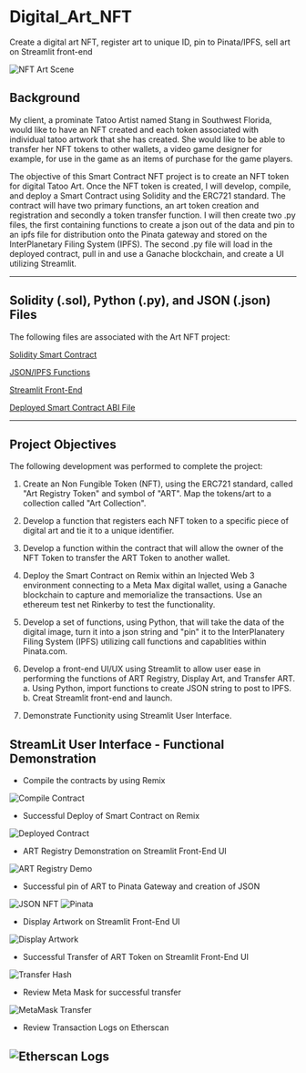 # Digital_Art_NFT
Create a digital art NFT, register art to unique ID, pin to Pinata/IPFS, sell art on Streamlit front-end

![NFT Art Scene](Images/NFT_ART.png)

## Background

My client, a prominate Tatoo Artist named Stang in Southwest Florida, would like to have an NFT created and each token associated with individual tatoo artwork that she has created. She would like to be able to transfer her NFT tokens to other wallets, a video game designer for example, for use in the game as an items of purchase for the game players.

The objective of this Smart Contract NFT project is to create an NFT token for digital Tatoo Art. Once the NFT token is created, I will develop, compile, and deploy a Smart Contract using Solidity and the ERC721 standard. The contract will have two primary functions, an art token creation and registration and secondly a token transfer function. I will then create two .py files, the first containing functions to create a json out of the data and pin to an ipfs file for distribution onto the Pinata gateway and stored on the InterPlanetary Filing System (IPFS). The second .py file will load in the deployed contract, pull in and use a Ganache blockchain, and create a UI utilizing Streamlit.

---

## Solidity (.sol), Python (.py), and JSON (.json) Files

The following files are associated with the Art NFT project:

[Solidity Smart Contract](./ArtRegistry/contracts/ArtRegistry.sol)

[JSON/IPFS Functions](./ArtRegistry/pinata.py)

[Streamlit Front-End](./ArtRegistry/app.py)

[Deployed Smart Contract ABI File](./ArtRegistry/contracts/compiled/artregistry_abi.json)

---

## Project Objectives

The following development was performed to complete the project:

1. Create an Non Fungible Token (NFT), using the ERC721 standard, called "Art Registry Token" and symbol of "ART". Map the tokens/art to a collection called "Art Collection".

2. Develop a function that registers each NFT token to a specific piece of digital art and tie it to a unique identifier.

3. Develop a function within the contract that will allow the owner of the NFT Token to transfer the ART Token to another wallet.

4. Deploy the Smart Contract on Remix within an Injected Web 3 environment connecting to a Meta Max digital wallet, using a Ganache blockchain to capture and memorialize the transactions. Use an ethereum test net Rinkerby to test the functionality.

5. Develop a set of functions, using Python, that will take the data of the digital image, turn it into a json string and "pin" it to the InterPlanatery Filing System (IPFS) utilizing call functions and capablities within Pinata.com.

6. Develop a front-end UI/UX using Streamlit to allow user ease in performing the functions of ART Registry, Display Art, and Transfer ART.
    a. Using Python, import functions to create JSON string to post to IPFS.
    b. Creat Streamlit front-end and launch.

7. Demonstrate Functionity using Streamlit User Interface.

## StreamLit User Interface - Functional Demonstration

* Compile the contracts by using Remix

![Compile Contract](Images/Artwork_Solidity_Compile.png)

* Successful Deploy of Smart Contract on Remix

![Deployed Contract](Images/Remix_Deployed_Contract.png)

* ART Registry Demonstration on Streamlit Front-End UI

![ART Registry Demo](Images/Phoenix_Register_Artwork.png)

* Successful pin of ART to Pinata Gateway and creation of JSON

![JSON NFT](Images/JSON_NFT.png)
![Pinata](Images/Pinata_jsonNFT.png)

* Display Artwork on Streamlit Front-End UI

![Display Artwork](Images/Registered_NFT_Artwork.png)

* Successful Transfer of ART Token on Streamlit Front-End UI

![Transfer Hash](Images/Transfer_Hash.png)

* Review Meta Mask for successful transfer

![MetaMask Transfer](Images/MetaMask_ArtRegister_Transfer.png)

* Review Transaction Logs on Etherscan

![Etherscan Logs](Images/Etherscan_Logs.png)
---
